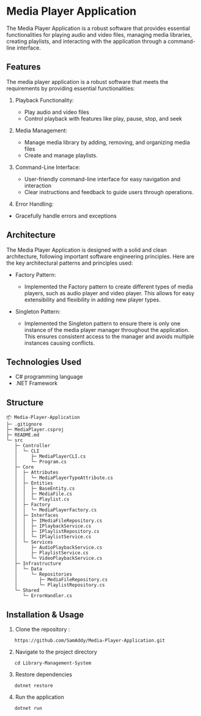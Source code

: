 # Media Player Application

The Media Player Application is a robust software that provides essential functionalities for playing audio and video files, managing media libraries, creating playlists, and interacting with the application through a command-line interface.

## Features

The media player application is a robust software that meets the requirements by providing essential functionalities:

1. Playback Functionality:

    - Play audio and video files
    - Control playback with features like play, pause, stop, and seek

2. Media Management:

    - Manage media library by adding, removing, and organizing media files
    - Create and manage playlists.

3. Command-Line Interface:

    - User-friendly command-line interface for easy navigation and interaction
    - Clear instructions and feedback to guide users through operations.

4. Error Handling:

- Gracefully handle errors and exceptions

## Architecture

The Media Player Application is designed with a solid and clean architecture, following important software engineering principles. Here are the key architectural patterns and principles used:
* Factory Pattern:
    - Implemented the Factory pattern to create different types of media players, such as audio player and video player. This allows for easy extensibility and flexibility in adding new player types.

* Singleton Pattern:
    - Implemented the Singleton pattern to ensure there is only one instance of the media player manager throughout the application. This ensures consistent access to the manager and avoids multiple instances causing conflicts.

## Technologies Used
* C# programming language
* .NET Framework

## Structure

```
📦 Media-Player-Application
├─ .gitignore
├─ MediaPlayer.csproj
├─ README.md
└─ src
   ├─ Controller
   │  └─ CLI
   │     ├─ MediaPlayerCLI.cs
   │     └─ Program.cs
   ├─ Core
   │  ├─ Attributes
   │  │  └─ MediaPlayerTypeAttribute.cs
   │  ├─ Entities
   │  │  ├─ BaseEntity.cs
   │  │  ├─ MediaFile.cs
   │  │  └─ Playlist.cs
   │  ├─ Factory
   │  │  └─ MediaPlayerFactory.cs
   │  ├─ Interfaces
   │  │  ├─ IMediaFileRepository.cs
   │  │  ├─ IPlaybackService.cs
   │  │  ├─ IPlaylistRepository.cs
   │  │  └─ IPlaylistService.cs
   │  └─ Services
   │     ├─ AudioPlaybackService.cs
   │     ├─ PlaylistService.cs
   │     └─ VideoPlaybackService.cs
   ├─ Infrastructure
   │  └─ Data
   │     └─ Repositories
   │        ├─ MediaFileRepository.cs
   │        └─ PlaylistRepository.cs
   └─ Shared
      └─ ErrorHandler.cs
```

## Installation & Usage
1. Clone the repository :
```
   https://github.com/SamAddy/Media-Player-Application.git
```
2. Navigate to the project directory
```
   cd Library-Management-System
```
3. Restore dependencies
```
   dotnet restore
```
4. Run the application 
```
   dotnet run
```